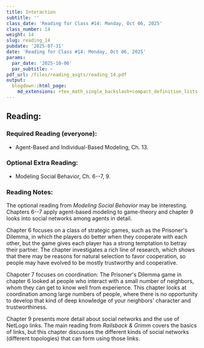 ```yaml
---
title: Interaction
subtitle: ''
class_date: 'Reading for Class #14: Monday, Oct 06, 2025'
class_number: 14
weight: 14
slug: reading_14
pubdate: '2025-07-31'
date: 'Reading for Class #14: Monday, Oct 06, 2025'
params:
  par_date: '2025-10-06'
  par_subtitle: ~
pdf_url: /files/reading_asgts/reading_14.pdf
output:
  blogdown::html_page:
    md_extensions: +tex_math_single_backslash+compact_definition_lists
---
```

## Reading:

### Required Reading (everyone):

* Agent-Based and Individual-Based Modeling, Ch. 13.

### Optional Extra Reading:

* Modeling Social Behavior, Ch. 6--7, 9.

### Reading Notes:

The optional reading from _Modeling Social Behavior_ may be interesting. Chapters 6--7 apply agent-based modeling to game-theory and 
chapter 9 looks into social networks among agents in detail.

Chapter 6 focuses on a class of strategic games, such as the Prisoner's Dilemma, in which the players 
do better when they cooperate with each other, but the game gives each player has a strong temptation 
to betray their partner. The chapter investigates a rich line of research, which shows that there may 
be reasons for natural selection to favor cooperation, so people may have evolved to be mostly 
trustworthy and cooperative. 

Chapoter 7 focuses on coordination: The Prisoner's Dilemma game in chapter 6 looked at people who interact
with a small number of neighbors, whom they can get to know well from experience. This chapter looks at 
coordination among large numbers of people, where there is no opportunity to develop that kind of deep 
knowledge of your neighbors' character and trustworthiness.

Chapter 9 presents more detail about social networks and the use of NetLogo links. 
The main reading from _Railsback & Grimm_ covers the basics of links, but this chapter discusses 
the different kinds of social networks (different topologies) that can form using those links.
